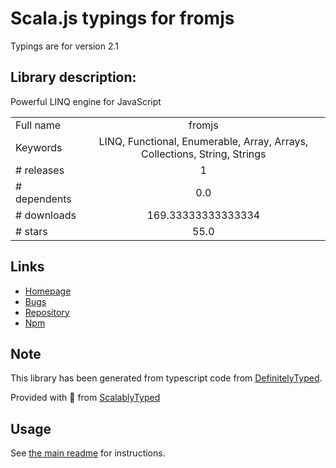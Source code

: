
# Scala.js typings for fromjs

Typings are for version 2.1

## Library description:
Powerful LINQ engine for JavaScript

|                    |                 |
| ------------------ | :-------------: |
| Full name          | fromjs |
| Keywords           | LINQ, Functional, Enumerable, Array, Arrays, Collections, String, Strings |
| # releases         | 1 |
| # dependents       | 0.0 |
| # downloads        | 169.33333333333334 |
| # stars            | 55.0 |

## Links
- [Homepage](https://github.com/suckgamoni/fromjs)
- [Bugs](https://github.com/suckgamoni/fromjs/issues)
- [Repository](https://github.com/suckgamoni/fromjs)
- [Npm](https://www.npmjs.com/package/fromjs)
    


## Note
This library has been generated from typescript code from [DefinitelyTyped](https://definitelytyped.org).

Provided with :purple_heart: from [ScalablyTyped](https://github.com/oyvindberg/ScalablyTyped)

## Usage
See [the main readme](../../readme.md) for instructions.


